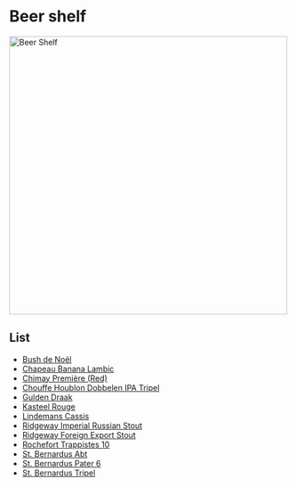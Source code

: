 # Beer shelf

<p align="left">
    <img src="https://lh5.googleusercontent.com/-M6FeOIKuNY8/UrRvQdxZ_KI/AAAAAAAAFbI/_oTZms0wfx8/w1159-h869-no/IMG_20131220_172312.jpg" alt="Beer Shelf" width="500px"/>
</p>

## List

- [Bush de Noël](http://beeradvocate.com/beer/profile/604/2232)
- [Chapeau Banana Lambic](http://beeradvocate.com/beer/profile/190/5358)
- [Chimay Première (Red)](http://beeradvocate.com/beer/profile/215/672)
- [Chouffe Houblon Dobbelen IPA Tripel](http://beeradvocate.com/beer/profile/321/27804)
- [Gulden Draak](http://beeradvocate.com/beer/profile/48/155)
- [Kasteel Rouge](http://beeradvocate.com/beer/profile/212/38795)
- [Lindemans Cassis](http://beeradvocate.com/beer/profile/187/601)
- [Ridgeway Imperial Russian Stout](http://beeradvocate.com/beer/profile/7944/87856)
- [Ridgeway Foreign Export Stout](http://beeradvocate.com/beer/profile/7944/21806)
- [Rochefort Trappistes 10](http://beeradvocate.com/beer/profile/207/645)
- [St. Bernardus Abt](http://beeradvocate.com/beer/profile/259/1708)
- [St. Bernardus Pater 6](http://beeradvocate.com/beer/profile/259/1856)
- [St. Bernardus Tripel](http://beeradvocate.com/beer/profile/259/722)
